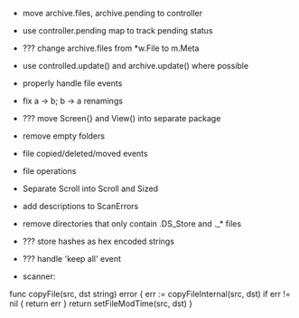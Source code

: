 * move archive.files, archive.pending to controller
* use controller.pending map to track pending status
* ??? change archive.files from *w.File to m.Meta
* use controlled.update() and archive.update() where possible
* properly handle file events
* fix a -> b; b -> a renamings
* ??? move Screen{} and View() into separate package
* remove empty folders
* file copied/deleted/moved events
* file operations
* Separate Scroll into Scroll and Sized
* add descriptions to ScanErrors
* remove directories that only contain .DS_Store and ._* files
* ??? store hashes as hex encoded strings
* ??? handle 'keep all' event 

* scanner:

func copyFile(src, dst string) error {
	err := copyFileInternal(src, dst)
	if err != nil {
		return err
	}
	return setFileModTime(src, dst)
}

